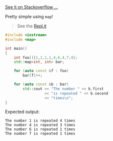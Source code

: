 [See it on Stackoverflow ...](https://stackoverflow.com/a/52266386/7602110)

Pretty simple using `map`! 

> See the [Repl.it](https://repl.it/@abranhe/mapExample)

```cpp
#include <iostream>
#include <map>

int main()
{
    int foo[]{1,1,1,1,4,6,4,7,4};
    std::map<int, int> bar;

    for (auto const &f : foo)
        bar[f]++;

    for (auto const &b : bar)
        std::cout << "The number " << b.first 
                  << "is repeated " << b.second 
                  << "times\n";
}
```

Expected output:

```
The number 1 is repeated 4 times
The number 4 is repeated 3 times
The number 6 is repeated 1 times
The number 7 is repeated 1 times
```
